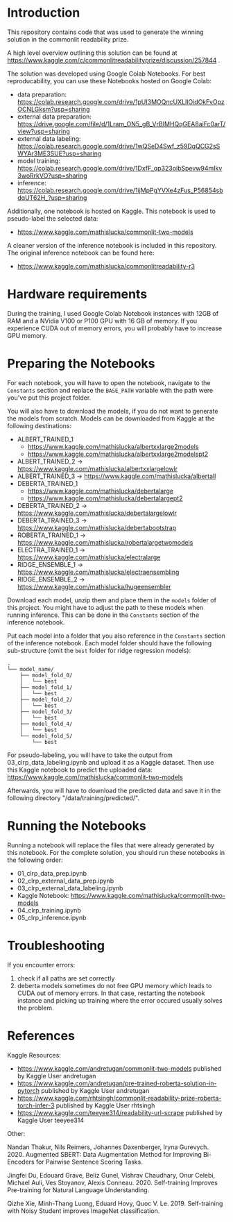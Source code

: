 # Introduction

This repository contains code that was used to generate the winning solution in the commonlit readability prize.

A high level overview outlining this solution can be found at https://www.kaggle.com/c/commonlitreadabilityprize/discussion/257844 .

The solution was developed using Google Colab Notebooks. For best reproducability, you can use these Notebooks hosted on Google Colab:

- data preparation: https://colab.research.google.com/drive/1pUI3MOQncUXLlIOidOkFvOpzOCNLGksm?usp=sharing
- external data preparation: https://drive.google.com/file/d/1Lram_ON5_gB_VrBIMHQqGEA8aiFc0arT/view?usp=sharing
- external data labeling: https://colab.research.google.com/drive/1wQSeD4Swf_z59DqQCG2sSWYAr3ME3SUE?usp=sharing
- model training: https://colab.research.google.com/drive/1DxfF_qp323oibSpevw94mIkv3woRrkVO?usp=sharing
- inference: https://colab.research.google.com/drive/1ijMpPgYVXe4zFus_P56854sbdqUT62H_?usp=sharing

Additionally, one notebook is hosted on Kaggle. This notebook is used to pseudo-label the selected data:

- https://www.kaggle.com/mathislucka/commonlit-two-models

A cleaner version of the inference notebook is included in this repository. The original inference notebook can be found here:

- https://www.kaggle.com/mathislucka/commonlitreadability-r3


# Hardware requirements
During the training, I used Google Colab Notebook instances with 12GB of RAM and a NVidia V100 or P100 GPU with 16 GB of memory. If you experience CUDA out of memory errors, you will probably have to increase GPU memory.

# Preparing the Notebooks

For each notebook, you will have to open the notebook, navigate to the `Constants` section and replace the `BASE_PATH` variable with the path were you've put this project folder.

You will also have to download the models, if you do not want to generate the models from scratch. Models can be downloaded from Kaggle at the following destinations:

- ALBERT_TRAINED_1
    - https://www.kaggle.com/mathislucka/albertxxlarge2models
    - https://www.kaggle.com/mathislucka/albertxxlarge2modelspt2
- ALBERT_TRAINED_2 -> https://www.kaggle.com/mathislucka/albertxxlargelowlr
- ALBERT_TRAINED_3 -> https://www.kaggle.com/mathislucka/albertall
- DEBERTA_TRAINED_1
    - https://www.kaggle.com/mathislucka/debertalarge
    - https://www.kaggle.com/mathislucka/debertalargept2
- DEBERTA_TRAINED_2 -> https://www.kaggle.com/mathislucka/debertalargelowlr
- DEBERTA_TRAINED_3 -> https://www.kaggle.com/mathislucka/debertabootstrap
- ROBERTA_TRAINED_1 -> https://www.kaggle.com/mathislucka/robertalargetwomodels 
- ELECTRA_TRAINED_1 -> https://www.kaggle.com/mathislucka/electralarge
- RIDGE_ENSEMBLE_1 -> https://www.kaggle.com/mathislucka/electraensembling
- RIDGE_ENSEMBLE_2 -> https://www.kaggle.com/mathislucka/hugeensembler



Download each model, unzip them and place them in the `models` folder of this project. You might have to adjust the path to these models when running inference. This can be done in the `Constants` section of the inference notebook.

Put each model into a folder that you also reference in the `Constants` section of the inference notebook. Each model folder should have the following sub-structure (omit the `best` folder for ridge regression models):

```
.
└── model_name/
    ├── model_fold_0/
    │   └── best
    ├── model_fold_1/
    │   └── best
    ├── model_fold_2/
    │   └── best
    ├── model_fold_3/
    │   └── best
    ├── model_fold_4/
    │   └── best
    └── model_fold_5/
        └── best
```

For pseudo-labeling, you will have to take the output from 03_clrp_data_labeling.ipynb and upload it as a Kaggle dataset. Then use this Kaggle notebook to predict the uploaded data: https://www.kaggle.com/mathislucka/commonlit-two-models

Afterwards, you will have to download the predicted data and save it in the following directory "/data/training/predicted/".


# Running the Notebooks
Running a notebook will replace the files that were already generated by this notebook. For the complete solution, you should run these notebooks in the following order:

- 01_clrp_data_prep.ipynb
- 02_clrp_external_data_prep.ipynb
- 03_clrp_external_data_labeling.ipynb
- Kaggle Notebook: https://www.kaggle.com/mathislucka/commonlit-two-models
- 04_clrp_training.ipynb
- 05_clrp_inference.ipynb


# Troubleshooting
If you encounter errors:

1. check if all paths are set correctly
2. deberta models sometimes do not free GPU memory which leads to CUDA out of memory errors. In that case, restarting the notebook instance and picking up training where the error occured usually solves the problem.

# References

Kaggle Resources:
- https://www.kaggle.com/andretugan/commonlit-two-models published by Kaggle User andretugan
- https://www.kaggle.com/andretugan/pre-trained-roberta-solution-in-pytorch published by Kaggle User andretugan
- https://www.kaggle.com/rhtsingh/commonlit-readability-prize-roberta-torch-infer-3 published by Kaggle User rhtsingh
- https://www.kaggle.com/teeyee314/readability-url-scrape published by Kaggle User teeyee314

Other:

Nandan Thakur, Nils Reimers, Johannes Daxenberger, Iryna Gurevych. 2020. Augmented SBERT: Data Augmentation Method for Improving Bi-Encoders for Pairwise Sentence Scoring Tasks.

Jingfei Du, Edouard Grave, Beliz Gunel, Vishrav Chaudhary, Onur Celebi, Michael Auli, Ves Stoyanov, Alexis Conneau. 2020. Self-training Improves Pre-training for Natural Language Understanding.

Qizhe Xie, Minh-Thang Luong, Eduard Hovy, Quoc V. Le. 2019. Self-training with Noisy Student improves ImageNet classification.
